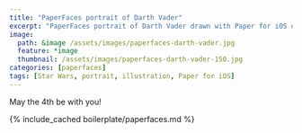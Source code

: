 ```yaml
---
title: "PaperFaces portrait of Darth Vader"
excerpt: "PaperFaces portrait of Darth Vader drawn with Paper for iOS on an iPad."
image: 
  path: &image /assets/images/paperfaces-darth-vader.jpg 
  feature: *image
  thumbnail: /assets/images/paperfaces-darth-vader-150.jpg
categories: [paperfaces]
tags: [Star Wars, portrait, illustration, Paper for iOS]
---
```


May the 4th be with you!

{% include_cached boilerplate/paperfaces.md %}
